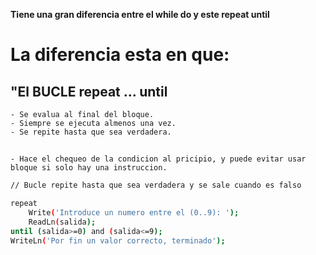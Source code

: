**Tiene una gran diferencia entre el while do y este repeat until**
# La diferencia esta en que:

## "El BUCLE repeat ... until
    - Se evalua al final del bloque.
    - Siempre se ejecuta almenos una vez.
    - Se repite hasta que sea verdadera.

## 
    - Hace el chequeo de la condicion al pricipio, y puede evitar usar bloque si solo hay una instruccion. 

```bash
// Bucle repite hasta que sea verdadera y se sale cuando es falso

repeat
    Write('Introduce un numero entre el (0..9): ');
    ReadLn(salida);
until (salida>=0) and (salida<=9);
WriteLn('Por fin un valor correcto, terminado');
```